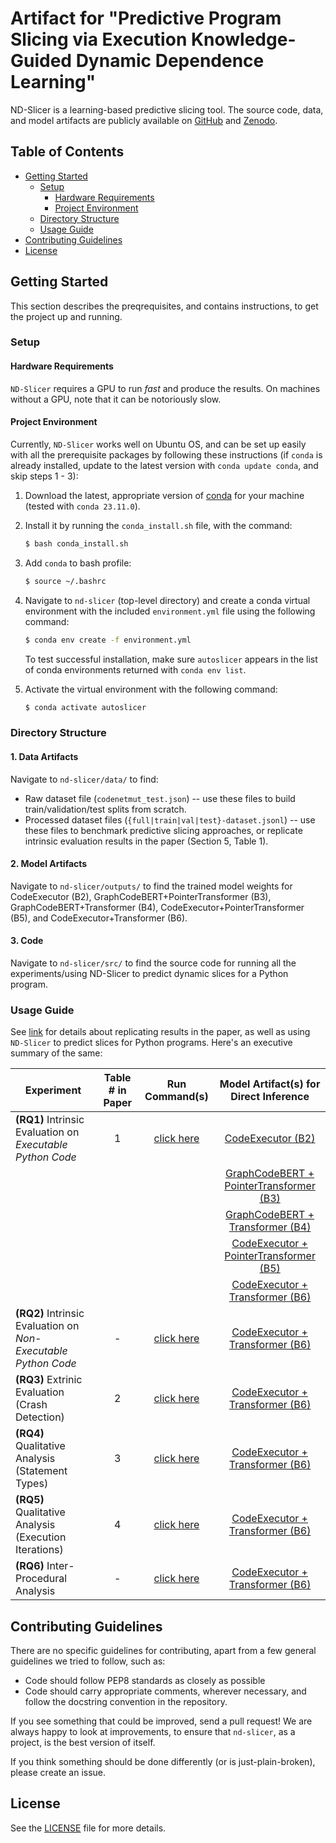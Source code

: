 # Artifact for "Predictive Program Slicing via Execution Knowledge-Guided Dynamic Dependence Learning"

ND-Slicer is a learning-based predictive slicing tool. The source code, data, and model artifacts are publicly available on [GitHub](https://github.com/aashishyadavally/nd-slicer) and [Zenodo]().

## Table of Contents

* [Getting Started](#getting-started)
  - [Setup](#setup)
    - [Hardware Requirements](#hardware-requirements)
    - [Project Environment](#project-environment)
  - [Directory Structure](#directory-structure)
  - [Usage Guide](#usage-guide)
* [Contributing Guidelines](#contributing-guidelines)
* [License](#license)

## Getting Started
This section describes the preqrequisites, and contains instructions, to get the project up and running.

### Setup 

#### Hardware Requirements
``ND-Slicer`` requires a GPU to run *fast* and produce the results. On machines without a GPU, note that it can be notoriously slow.

#### Project Environment
Currently, ``ND-Slicer`` works well on Ubuntu OS, and can be set up easily with all the prerequisite packages by following these instructions (if ``conda`` is already installed, update to the latest version with ``conda update conda``, and skip steps 1 - 3):
  1. Download the latest, appropriate version of [conda](https://repo.anaconda.com/miniconda/) for your machine (tested with ``conda 23.11.0``).
  2. Install  it by running the `conda_install.sh` file, with the command:
     ```bash
     $ bash conda_install.sh
     ```
  3. Add `conda` to bash profile:
     ```bash
     $ source ~/.bashrc
     ```
  4. Navigate to ``nd-slicer`` (top-level directory) and create a conda virtual environment with the included `environment.yml` file using the following command:
     
     ```bash
     $ conda env create -f environment.yml
     ```

     To test successful installation, make sure ``autoslicer`` appears in the list of conda environments returned with ``conda env list``.
  5. Activate the virtual environment with the following command:
     
     ```bash
     $ conda activate autoslicer
     ```

### Directory Structure

#### 1. Data Artifacts
Navigate to ``nd-slicer/data/`` to find:
* Raw dataset file (``codenetmut_test.json``) -- use these files to build train/validation/test splits from scratch.
* Processed dataset files (``{full|train|val|test}-dataset.jsonl``) -- use these files to benchmark predictive slicing approaches, or replicate intrinsic evaluation results in the paper (Section 5, Table 1).

#### 2. Model Artifacts
Navigate to ``nd-slicer/outputs/`` to find the trained model weights for CodeExecutor (B2), GraphCodeBERT+PointerTransformer (B3), GraphCodeBERT+Transformer (B4), CodeExecutor+PointerTransformer (B5), and CodeExecutor+Transformer (B6).

#### 3. Code
Navigate to ``nd-slicer/src/`` to find the source code for running all the experiments/using ND-Slicer to predict dynamic slices for a Python program.

### Usage Guide
See [link](https://github.com/aashishyadavally/nd-slicer/tree/main/src/README.md) for details about replicating results in the paper, as well as using ``ND-Slicer`` to predict slices for Python programs. Here's an executive summary of the same:

| Experiment                                        | Table # in Paper | Run Command(s)                                                        | Model Artifact(s) for Direct Inference |
| ---                                               | :----:           | :---:                                                                 | :---:                                  |
| **(RQ1)** Intrinsic Evaluation on *Executable Python Code* | 1       | [click here](src/README.md/#intrinsic-evaluation-on-executable-python-code-(rq1))   | [CodeExecutor (B2)](https://drive.google.com/drive/folders/1v2Uez_dwqQ3nWYywIcdJYQGnbOSiZdcw?usp=share_link)                 |
|                                                   |                  |                                                                       | [GraphCodeBERT + PointerTransformer (B3)](https://drive.google.com/drive/folders/1wxVzpP7Mz39PD0lECGGAhp_7m5HToBsu?usp=share_link)          |
|                                                   |                  |                                                                       | [GraphCodeBERT + Transformer (B4)](https://drive.google.com/drive/folders/1GzSXTuLcvuWfsPIfGiKewxA4XHyGQjCZ?usp=share_link)          |
|                                                   |                  |                                                                       | [CodeExecutor + PointerTransformer (B5)](https://drive.google.com/drive/folders/1NzZNh_5yifLZCsYZcx6PC6iamhfmHhnY?usp=share_link)          |
|                                                   |                  |                                                                       | [CodeExecutor + Transformer (B6)](https://drive.google.com/drive/folders/1zJlNH73ufT6v3lLgsPzmFO5pDq4a9g-T?usp=share_link)          |
| **(RQ2)** Intrinsic Evaluation on *Non-Executable Python Code*  | -  |  [click here](src/README.md/#intrinsic-evaluation-on-non-executable-python-code-(rq2))    | [CodeExecutor + Transformer (B6)](https://drive.google.com/drive/folders/1zJlNH73ufT6v3lLgsPzmFO5pDq4a9g-T?usp=share_link)  |
| **(RQ3)** Extrinic Evaluation (Crash Detection)   | 2                |  [click here](src/README.md/#extrinsic-evaluation)                    | [CodeExecutor + Transformer (B6)](https://drive.google.com/drive/folders/1zJlNH73ufT6v3lLgsPzmFO5pDq4a9g-T?usp=share_link)
| **(RQ4)** Qualitative Analysis (Statement Types)  | 3                |  [click here](src/README.md/#qualitative-evaluation/)                        |  [CodeExecutor + Transformer (B6)](https://drive.google.com/drive/folders/1zJlNH73ufT6v3lLgsPzmFO5pDq4a9g-T?usp=share_link)
| **(RQ5)** Qualitative Analysis (Execution Iterations)  | 4           |  [click here](src/README.md/#qualitative-evaluation/)                   |  [CodeExecutor + Transformer (B6)](https://drive.google.com/drive/folders/1zJlNH73ufT6v3lLgsPzmFO5pDq4a9g-T?usp=share_link)
| **(RQ6)** Inter-Procedural Analysis               | -                |  [click here](src/README.md/#qualitative-evaluation/)              |  [CodeExecutor + Transformer (B6)](https://drive.google.com/drive/folders/1zJlNH73ufT6v3lLgsPzmFO5pDq4a9g-T?usp=share_link)

## Contributing Guidelines
There are no specific guidelines for contributing, apart from a few general guidelines we tried to follow, such as:
* Code should follow PEP8 standards as closely as possible
* Code should carry appropriate comments, wherever necessary, and follow the docstring convention in the repository.

If you see something that could be improved, send a pull request! 
We are always happy to look at improvements, to ensure that `nd-slicer`, as a project, is the best version of itself. 

If you think something should be done differently (or is just-plain-broken), please create an issue.

## License
See the [LICENSE](https://github.com/aashishyadavally/nd-slicer/tree/main/LICENSE) file for more details.
